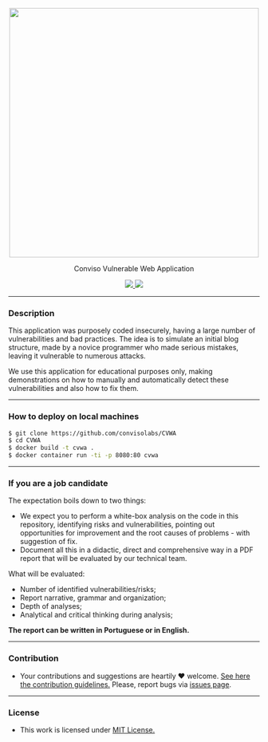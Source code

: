 <p align="center">
  <img src="https://user-images.githubusercontent.com/66391286/184713609-b0a73026-c6c0-403f-8085-bb37521f1ba4.png" width="500">
  <p align="center">Conviso Vulnerable Web Application</p>
  <p align="center">
    <a href="https://github.com/convisolabs/CVWA/master/LICENSE.md">
      <img src="https://img.shields.io/badge/license-MIT-blue.svg">
    </a>
    <a href="https://github.com/convisolabs/CVWA/releases">
      <img src="https://img.shields.io/badge/version-0.0.1-blue.svg">
    </a>
  </p>
</p>


---

### Description

This application was purposely coded insecurely, having a large number of vulnerabilities and bad practices. The idea is to simulate an initial blog structure, made by a novice programmer who made serious mistakes, leaving it vulnerable to numerous attacks.

We use this application for educational purposes only, making demonstrations on how to manually and automatically detect these vulnerabilities and also how to fix them.

---

### How to deploy on local machines

```bash
$ git clone https://github.com/convisolabs/CVWA
$ cd CVWA
$ docker build -t cvwa .
$ docker container run -ti -p 8080:80 cvwa
```

---

### If you are a job candidate

The expectation boils down to two things:

- We expect you to perform a white-box analysis on the code in this repository, identifying risks and vulnerabilities, pointing out opportunities for improvement and the root causes of problems - with suggestion of fix.
- Document all this in a didactic, direct and comprehensive way in a PDF report that will be evaluated by our technical team.

What will be evaluated:

- Number of identified vulnerabilities/risks;
- Report narrative, grammar and organization;
- Depth of analyses;
- Analytical and critical thinking during analysis;

**The report can be written in Portuguese or in English.**

---

### Contribution

- Your contributions and suggestions are heartily ♥ welcome. [See here the contribution guidelines.](/.github/CONTRIBUTING.md) Please, report bugs via [issues page](https://github.com/convisolabs/CVWA/issues).

---

### License

- This work is licensed under [MIT License.](/LICENSE.md)
